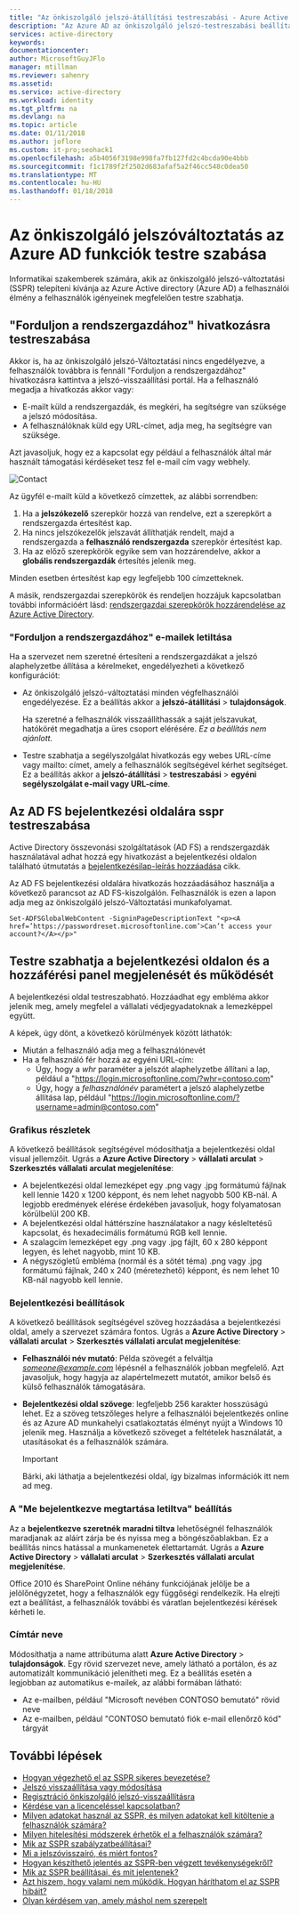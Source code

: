 ```yaml
---
title: "Az önkiszolgáló jelszó-átállítási testreszabási - Azure Active Directoryban"
description: "Az Azure AD az önkiszolgáló jelszó-testreszabási beállítások visszaállítása"
services: active-directory
keywords: 
documentationcenter: 
author: MicrosoftGuyJFlo
manager: mtillman
ms.reviewer: sahenry
ms.assetid: 
ms.service: active-directory
ms.workload: identity
ms.tgt_pltfrm: na
ms.devlang: na
ms.topic: article
ms.date: 01/11/2018
ms.author: joflore
ms.custom: it-pro;seohack1
ms.openlocfilehash: a5b4056f3198e998fa7fb127fd2c4bcda90e4bbb
ms.sourcegitcommit: f1c1789f2f2502d683afaf5a2f46cc548c0dea50
ms.translationtype: MT
ms.contentlocale: hu-HU
ms.lasthandoff: 01/18/2018
---
```

# <a name="customize-the-azure-ad-functionality-for-self-service-password-reset"></a>Az önkiszolgáló jelszóváltoztatás az Azure AD funkciók testre szabása

Informatikai szakemberek számára, akik az önkiszolgáló jelszó-változtatási (SSPR) telepíteni kívánja az Azure Active directory (Azure AD) a felhasználói élmény a felhasználók igényeinek megfelelően testre szabhatja.

## <a name="customize-the-contact-your-administrator-link"></a>"Forduljon a rendszergazdához" hivatkozásra testreszabása

Akkor is, ha az önkiszolgáló jelszó-Változtatási nincs engedélyezve, a felhasználók továbbra is fennáll "Forduljon a rendszergazdához" hivatkozásra kattintva a jelszó-visszaállítási portál. Ha a felhasználó megadja a hivatkozás akkor vagy:
   * E-mailt küld a rendszergazdák, és megkéri, ha segítségre van szüksége a jelszó módosítása. 
   * A felhasználóknak küld egy URL-címet, adja meg, ha segítségre van szüksége. 

Azt javasoljuk, hogy ez a kapcsolat egy például a felhasználók által már használt támogatási kérdéseket tesz fel e-mail cím vagy webhely.

![Contact][Contact]

Az ügyfél e-mailt küld a következő címzettek, az alábbi sorrendben:

1. Ha a **jelszókezelő** szerepkör hozzá van rendelve, ezt a szerepkört a rendszergazda értesítést kap.
2. Ha nincs jelszókezelők jelszavát állíthatják rendelt, majd a rendszergazda a **felhasználó rendszergazda** szerepkör értesítést kap.
3. Ha az előző szerepkörök egyike sem van hozzárendelve, akkor a **globális rendszergazdák** értesítés jelenik meg.

Minden esetben értesítést kap egy legfeljebb 100 címzetteknek.

A másik, rendszergazdai szerepkörök és rendeljen hozzájuk kapcsolatban további információért lásd: [rendszergazdai szerepkörök hozzárendelése az Azure Active Directory](active-directory-assign-admin-roles-azure-portal.md).

### <a name="disable-contact-your-administrator-emails"></a>"Forduljon a rendszergazdához" e-mailek letiltása

Ha a szervezet nem szeretné értesíteni a rendszergazdákat a jelszó alaphelyzetbe állítása a kérelmeket, engedélyezheti a következő konfigurációt:

* Az önkiszolgáló jelszó-változtatási minden végfelhasználói engedélyezése. Ez a beállítás akkor a **jelszó-átállítási** > **tulajdonságok**.
  
  Ha szeretné a felhasználók visszaállíthassák a saját jelszavukat, hatókörét megadhatja a üres csoport elérésére. *Ez a beállítás nem ajánlott.*
* Testre szabhatja a segélyszolgálat hivatkozás egy webes URL-címe vagy mailto: címet, amely a felhasználók segítségével kérhet segítséget. Ez a beállítás akkor a **jelszó-átállítási** > **testreszabási** > **egyéni segélyszolgálat e-mail vagy URL-címe**.

## <a name="customize-the-ad-fs-sign-in-page-for-sspr"></a>Az AD FS bejelentkezési oldalára sspr testreszabása

Active Directory összevonási szolgáltatások (AD FS) a rendszergazdák használatával adhat hozzá egy hivatkozást a bejelentkezési oldalon található útmutatás a [bejelentkezésilap-leírás hozzáadása](https://docs.microsoft.com/windows-server/identity/ad-fs/operations/add-sign-in-page-description) cikk.

Az AD FS bejelentkezési oldalára hivatkozás hozzáadásához használja a következő parancsot az AD FS-kiszolgálón. Felhasználók is ezen a lapon adja meg az önkiszolgáló jelszó-Változtatási munkafolyamat.

``` Set-ADFSGlobalWebContent -SigninPageDescriptionText "<p><A href=’https://passwordreset.microsoftonline.com’>Can’t access your account?</A></p>" ```

## <a name="customize-the-sign-in-page-and-access-panel-look-and-feel"></a>Testre szabhatja a bejelentkezési oldalon és a hozzáférési panel megjelenését és működését

A bejelentkezési oldal testreszabható. Hozzáadhat egy embléma akkor jelenik meg, amely megfelel a vállalati védjegyadatoknak a lemezképpel együtt.

A képek, úgy dönt, a következő körülmények között láthatók:

* Miután a felhasználó adja meg a felhasználónevét
* Ha a felhasználó fér hozzá az egyéni URL-cím:
    * Úgy, hogy a *whr* paraméter a jelszót alaphelyzetbe állítani a lap, például a "https://login.microsoftonline.com/?whr=contoso.com"
    * Úgy, hogy a *felhasználónév* paramétert a jelszó alaphelyzetbe állítása lap, például "https://login.microsoftonline.com/?username=admin@contoso.com"

### <a name="graphics-details"></a>Grafikus részletek

A következő beállítások segítségével módosíthatja a bejelentkezési oldal visual jellemzőit. Ugrás a **Azure Active Directory** > **vállalati arculat** > **Szerkesztés vállalati arculat megjelenítése**:

* A bejelentkezési oldal lemezképet egy .png vagy .jpg formátumú fájlnak kell lennie 1420 x 1200 képpont, és nem lehet nagyobb 500 KB-nál. A legjobb eredmények elérése érdekében javasoljuk, hogy folyamatosan körülbelül 200 KB.
* A bejelentkezési oldal háttérszíne használatakor a nagy késleltetésű kapcsolat, és hexadecimális formátumú RGB kell lennie.
* A szalagcím lemezképet egy .png vagy .jpg fájlt, 60 x 280 képpont legyen, és lehet nagyobb, mint 10 KB.
* A négyszögletű embléma (normál és a sötét téma) .png vagy .jpg formátumú fájlnak, 240 x 240 (méretezhető) képpont, és nem lehet 10 KB-nál nagyobb kell lennie.

### <a name="sign-in-text-options"></a>Bejelentkezési beállítások

A következő beállítások segítségével szöveg hozzáadása a bejelentkezési oldal, amely a szervezet számára fontos. Ugrás a **Azure Active Directory** > **vállalati arculat** > **Szerkesztés vállalati arculat megjelenítése**:

* **Felhasználói név mutató**: Példa szövegét a felváltja  *someone@example.com*  lépésnél a felhasználók jobban megfelelő. Azt javasoljuk, hogy hagyja az alapértelmezett mutatót, amikor belső és külső felhasználók támogatására.
* **Bejelentkezési oldal szövege**: legfeljebb 256 karakter hosszúságú lehet. Ez a szöveg tetszőleges helyre a felhasználói bejelentkezés online és az Azure AD munkahelyi csatlakoztatás élményt nyújt a Windows 10 jelenik meg. Használja a következő szöveget a feltételek használatát, a utasításokat és a felhasználók számára. 

   >[!IMPORTANT]
   >Bárki, aki láthatja a bejelentkezési oldal, így bizalmas információk itt nem ad meg.
   >

### <a name="the-keep-me-signed-in-disabled-setting"></a>A "Me bejelentkezve megtartása letiltva" beállítás

Az a **bejelentkezve szeretnék maradni tiltva** lehetőségnél felhasználók maradjanak az aláírt zárja be és nyissa meg a böngészőablakban. Ez a beállítás nincs hatással a munkamenetek élettartamát. Ugrás a **Azure Active Directory** > **vállalati arculat** > **Szerkesztés vállalati arculat megjelenítése**.

Office 2010 és SharePoint Online néhány funkciójának jelölje be a jelölőnégyzetet, hogy a felhasználók egy függőségi rendelkezik. Ha elrejti ezt a beállítást, a felhasználók további és váratlan bejelentkezési kérések kérheti le.

### <a name="directory-name"></a>Címtár neve

Módosíthatja a name attribútuma alatt **Azure Active Directory** > **tulajdonságok**. Egy rövid szervezet neve, amely látható a portálon, és az automatizált kommunikáció jelenítheti meg. Ez a beállítás esetén a legjobban az automatikus e-mailek, az alábbi formában látható:

* Az e-mailben, például "Microsoft nevében CONTOSO bemutató" rövid neve
* Az e-mailben, például "CONTOSO bemutató fiók e-mail ellenőrző kód" tárgyát

## <a name="next-steps"></a>További lépések

* [Hogyan végezhető el az SSPR sikeres bevezetése?](active-directory-passwords-best-practices.md)
* [Jelszó visszaállítása vagy módosítása](active-directory-passwords-update-your-own-password.md)
* [Regisztráció önkiszolgáló jelszó-visszaállításra](active-directory-passwords-reset-register.md)
* [Kérdése van a licenceléssel kapcsolatban?](active-directory-passwords-licensing.md)
* [Milyen adatokat használ az SSPR, és milyen adatokat kell kitöltenie a felhasználók számára?](active-directory-passwords-data.md)
* [Milyen hitelesítési módszerek érhetők el a felhasználók számára?](active-directory-passwords-how-it-works.md#authentication-methods)
* [Mik az SSPR szabályzatbeállításai?](active-directory-passwords-policy.md)
* [Mi a jelszóvisszaíró, és miért fontos?](active-directory-passwords-writeback.md)
* [Hogyan készíthető jelentés az SSPR-ben végzett tevékenységekről?](active-directory-passwords-reporting.md)
* [Mik az SSPR beállításai, és mit jelentenek?](active-directory-passwords-how-it-works.md)
* [Azt hiszem, hogy valami nem működik. Hogyan háríthatom el az SSPR hibáit?](active-directory-passwords-troubleshoot.md)
* [Olyan kérdésem van, amely máshol nem szerepelt](active-directory-passwords-faq.md)

[Contact]: ./media/active-directory-passwords-customize/sspr-contact-admin.png "A rendszergazda kérjen segítséget a jelszó e-mail példa alaphelyzetbe állítása"
